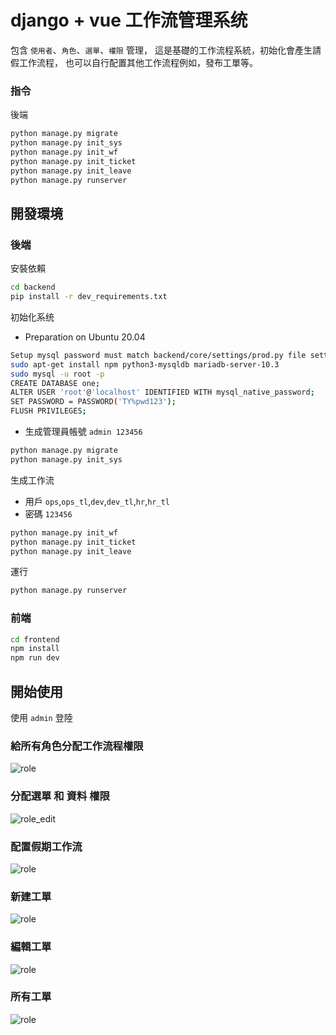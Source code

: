 # django + vue 工作流管理系统
包含 `使用者`、`角色`、`選單`、`權限` 管理， 這是基礎的工作流程系統，初始化會產生請假工作流程， 也可以自行配置其他工作流程例如，發布工單等。

[comment]: <> (- 后端model参考: [loonflow]&#40;https://github.com/blackholll/loonflow&#41;, 非常不错的一个项目)
[comment]: <> (- 前端设计参考: [花裤衩 vue-element-admin]&#40;https://github.com/PanJiaChen/vue-element-admin&#41;, 大神作品没得说)
### 指令
後端
```bash
python manage.py migrate
python manage.py init_sys
python manage.py init_wf
python manage.py init_ticket
python manage.py init_leave
python manage.py runserver
```
## 開發環境
### 後端
安裝依賴
```bash
cd backend
pip install -r dev_requirements.txt
```

初始化系统
- Preparation on Ubuntu 20.04
```bash
Setup mysql password must match backend/core/settings/prod.py file settings.
sudo apt-get install npm python3-mysqldb mariadb-server-10.3
sudo mysql -u root -p
CREATE DATABASE one;
ALTER USER 'root'@'localhost' IDENTIFIED WITH mysql_native_password;
SET PASSWORD = PASSWORD('TY%pwd123');
FLUSH PRIVILEGES;
```
- 生成管理員帳號 `admin 123456`
```bash
python manage.py migrate
python manage.py init_sys
```

生成工作流
- 用戶 `ops`,`ops_tl`,`dev`,`dev_tl`,`hr`,`hr_tl`
- 密碼 `123456`

```bash
python manage.py init_wf
python manage.py init_ticket
python manage.py init_leave
```

運行
```bash
python manage.py runserver
```

### 前端
```bash
cd frontend
npm install
npm run dev
```

## 開始使用
使用 `admin` 登陸
### 給所有角色分配工作流程權限
![role](https://github.com/itimor/one-workflow/raw/master/gifs/role.png)

### 分配選單 和 資料 權限
![role_edit](https://github.com/itimor/one-workflow/raw/master/gifs/role_edit.png)

### 配置假期工作流
![role](https://github.com/itimor/one-workflow/raw/master/gifs/leave.png)

### 新建工單
![role](https://github.com/itimor/one-workflow/raw/master/gifs/new.png)

### 編輯工單
![role](https://github.com/itimor/one-workflow/raw/master/gifs/edit.png)

### 所有工單
![role](https://github.com/itimor/one-workflow/raw/master/gifs/all.png)